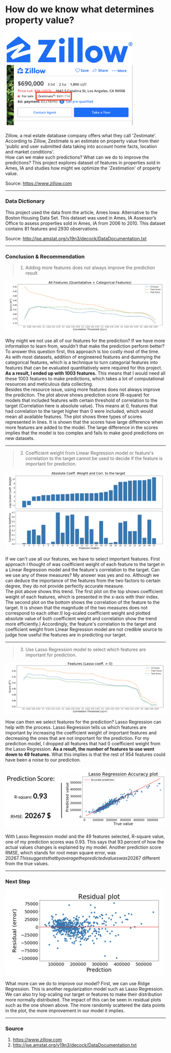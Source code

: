 # How do we know what determines property value?

<img src = "./image/zillow.png" width="400"/>

 Zillow, a real estate database company offers what they call 'Zestimate'. According to Zillow, Zestimate is an estimate on property value from their 'public and user submitted data taking into account home facts, location and market conditions'.            
How can we make such predictions? What can we do to improve the predictions? This project explores dataset of features in properties sold in Ames, IA and studies how might we optimize the 'Zestimation' of property value.

Source: https://www.zillow.com
______

### Data Dictionary
This project used the data from the article, Ames Iowa: Alternative to the Boston Housing Data Set. This dataset was used in Ames, IA Assessor’s Office to assess properties sold in Ames, IA from 2006 to 2010. This dataset contains 81 features and 2930 observations.

Source: http://jse.amstat.org/v19n3/decock/DataDocumentation.txt
____________

### Conclusion & Recommendation

> 1. Adding more features does not always improve the prediction result

![conclusion2017](./image/overfit_plot.png)

Why might we not use all of our features for the prediction? If we have more information to learn from, wouldn't that make the prediction perform better? To answer this question first, this approach is too costly most of the time.                
As with most datasets, addition of engineered features and dummying the categorical features, which is a technique to turn categorial features into features that can be evaluated quantitatively were required for this project. **As a result, I ended up with 1003 features.** This means that I would need all these 1003 features to make predictions, which takes a lot of computational resources and meticulous data collecting.                     
Besides the resource issue, using more features does not always improve the prediction. The plot above shows prediction score (R-square) for models that included features with certain threshold of correlation to the target (Correlation here is absolute value). This means at 0, features that had correlation to the target higher than 0 were included, which would mean all available features. The plot shows three types of scores represented in lines. It is shown that the scores have large difference when more features are added to the model. The large difference in the scores implies that the model is too complex and fails to make good predictions on new datasets.

____________

> 2. Coefficient weight from Linear Regression model or feature's correlation to the target cannot be used to decide if the feature is important for prediction.

![conclusion2017](./image/corr_coef.png)

If we can't use all our features, we have to select important features. First approach I thought of was coefficient weight of each feature to the target in a Linear Regression model and the feature's correlation to the target. Can we use any of these measures? My answer was yes and no. Although we can deduce the importance of the features from the two factors to certain degree, they do not provide perfectly accurate measure.               
The plot above shows this trend. The first plot on the top shows coefficient weight of each features, which is presented in the x-axis with their index. The second plot on the bottom shows the correlation of the feature to the target. It is shown that the magnitude of the two measures does not correspond to each other.(I log-scaled coefficient weight and plotted absolute value of both coefficient weight and correlation show the trend more efficiently.) Accordingly, the feature's correlation to the target and coefficient weight from Linear Regression model are not credible source to judge how useful the features are in predicting our target.

____________

> 3. Use Lasso Regression model to select which features are important for prediction.

![conclusion2017](./image/corr_coef_2.png)

How can then we select features for the prediction? Lasso Regression can help with the process. Lasso Regression tells us which features are important by increasing the coefficient weight of important features and decreasing the ones that are not important for the prediction. For my prediction model, I dropped all features that had 0 coefficient weight from the Lasso Regression. **As a result, the number of features to use went down to 49 features.** What this implies is that the rest of 954 features could have been a noise to our prediction.

![conclusion2017](./image/lasso_accuracy.png)

With Lasso Regression model and the 49 features selected, R-square value, one of my prediction scores was 0.93. This says that 93 percent of how the actual values changes is explained by my model. Another prediction score RMSE, which stands for root mean square error, was 20267$. This suggests that by average the predicted values was 20267$ different from the true values.

____________

### Next Step

<img src = "./image/residual.png" width="500"/>

What more can we do to improve our model? First, we can use Ridge Regression. This is another regularization model such as Lasso Regression. We can also try log-scaling our target or features to make their distribution more normally distributed. The impact of this can be seen in residual plots such as the one shown above. The more randomly scattered the data points in the plot, the more improvement in our model it implies.   

____________

### Source
1. https://www.zillow.com
2. http://jse.amstat.org/v19n3/decock/DataDocumentation.txt

